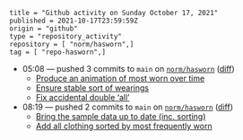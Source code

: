 ```
title = "Github activity on Sunday October 17, 2021"
published = 2021-10-17T23:59:59Z
origin = "github"
type = "repository_activity"
repository = [ "norm/hasworn",]
tag = [ "repo-hasworn",]
```

* 05:08 — pushed 3 commits to `main` on [`norm/hasworn`](https://github.com/norm/hasworn) ([diff](https://github.com/norm/hasworn/compare/453f26f8e2add0101455c237572589d66f5da38a..d9c04c6eadd3b89a74ae68a35abdf2357e3bfdf4))
  * [Produce an animation of most worn over time](https://github.com/norm/hasworn/commit/40d286a9a1afc39d692416db814c604fe1b329ea)
  * [Ensure stable sort of wearings](https://github.com/norm/hasworn/commit/421f185e4911fad9250fa10be0ba7f18552375b5)
  * [Fix accidental double ‘all’](https://github.com/norm/hasworn/commit/d9c04c6eadd3b89a74ae68a35abdf2357e3bfdf4)
* 08:19 — pushed 2 commits to `main` on [`norm/hasworn`](https://github.com/norm/hasworn) ([diff](https://github.com/norm/hasworn/compare/d9c04c6eadd3b89a74ae68a35abdf2357e3bfdf4..7b3a1f6aec535fa39458d93b9361cfc4fac3565a))
  * [Bring the sample data up to date (inc. sorting)](https://github.com/norm/hasworn/commit/493b40cca9ff9ed4d794022e2fad35f1c891abb9)
  * [Add all clothing sorted by most frequently worn](https://github.com/norm/hasworn/commit/7b3a1f6aec535fa39458d93b9361cfc4fac3565a)
